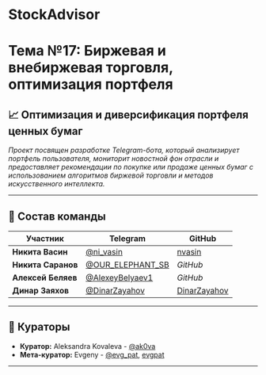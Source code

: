 # StockAdvisor
# Тема №17: Биржевая и внебиржевая торговля, оптимизация портфеля

## 📈 Оптимизация и диверсификация портфеля ценных бумаг

*Проект посвящен разработке Telegram-бота, который анализирует портфель пользователя, мониторит новостной фон отрасли и предоставляет рекомендации по покупке или продаже ценных бумаг с использованием алгоритмов биржевой торговли и методов искусственного интеллекта.*

---

## 👥 Состав команды

| Участник            | Telegram                                     | GitHub                                          |
|---------------------|----------------------------------------------|-------------------------------------------------|
| **Никита Васин**    | [@ni_vasin](https://t.me/ni_vasin)          | [nvasin](https://github.com/nvasin)             |
| **Никита Саранов**  | [@OUR_ELEPHANT_SB](https://t.me/OUR_ELEPHANT_SB) | *GitHub*                               |
| **Алексей Беляев**  | [@AlexeyBelyaev1](https://t.me/AlexeyBelyaev1) | *GitHub*                               |
| **Динар Заяхов**    | [@DinarZayahov](https://t.me/DinarZayahov)  | [DinarZayahov](https://github.com/DinarZayahov) |

---

## 📝 Кураторы

- **Куратор:** Aleksandra Kovaleva - [@ak0va](https://t.me/ak0va)
- **Мета-куратор:** Evgeny - [@evg_pat](https://t.me/evg_pat), [evgpat](https://github.com/evgpat)

---
